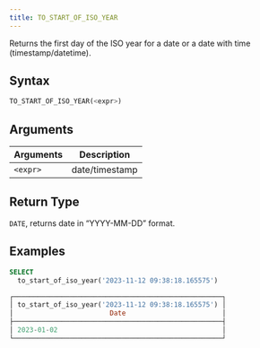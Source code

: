 ```yaml
---
title: TO_START_OF_ISO_YEAR
---
```


Returns the first day of the ISO year for a date or a date with time (timestamp/datetime).

## Syntax

```sql
TO_START_OF_ISO_YEAR(<expr>)
```

## Arguments

| Arguments | Description    |
|-----------|----------------|
| `<expr>`  | date/timestamp |

## Return Type

`DATE`, returns date in “YYYY-MM-DD” format.

## Examples

```sql
SELECT
  to_start_of_iso_year('2023-11-12 09:38:18.165575')

┌────────────────────────────────────────────────────┐
│ to_start_of_iso_year('2023-11-12 09:38:18.165575') │
│                        Date                        │
├────────────────────────────────────────────────────┤
│ 2023-01-02                                         │
└────────────────────────────────────────────────────┘
```
